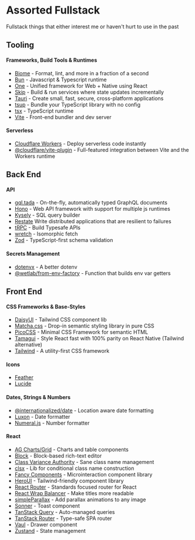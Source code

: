 # Assorted Fullstack
Fullstack things that either interest me or haven't hurt to use in the past

## Tooling
#### Frameworks, Build Tools & Runtimes
* [Biome](https://biomejs.dev/) - Format, lint, and more in a fraction of a second
* [Bun](https://bun.sh/) - Javascript & Typescript runtime
* [One](https://onestack.dev/) - Unified framework for Web + Native using React
* [Skip](https://skiplabs.io/) - Build & run services where state updates incrementally
* [Tauri](https://tauri.app/) - Create small, fast, secure, cross-platform applications
* [tsup](https://tsup.egoist.dev/) - Bundle your TypeScript library with no config
* [tsx](https://tsx.is/) - TypeScript runtime
* [Vite](https://vite.dev/) - Front-end bundler and dev server
#### Serverless
* [Cloudflare Workers](https://workers.cloudflare.com/) - Deploy serverless code instantly
* [@cloudflare/vite-plugin](https://developers.cloudflare.com/workers/vite-plugin/) - Full-featured integration between Vite and the Workers runtime

## Back End
#### API
* [gql.tada](https://gql-tada.0no.co/) - On-the-fly, automatically typed GraphQL documents
* [Hono](https://hono.dev/) - Web API framework with support for multiple js runtimes
* [Kysely](https://github.com/kysely-org/kysely) - SQL query builder
* [Restate](https://restate.dev/) Write distributed applications that are resilient to failures
* [tRPC](https://trpc.io/) - Build Typesafe APIs
* [wretch](https://github.com/elbywan/wretch) - Isomorphic fetch
* [Zod](https://zod.dev/) - TypeScript-first schema validation
#### Secrets Management
* [dotenvx](https://dotenvx.com/) - A better dotenv
* [@wetlab/from-env-factory](https://github.com/labwet/from-env-factory) - Function that builds env var getters 

## Front End
#### CSS Frameworks & Base-Styles
* [DaisyUI](https://daisyui.com/) - Tailwind CSS component lib
* [Matcha.css](https://matcha.mizu.sh/) - Drop-in semantic styling library in pure CSS
* [PicoCSS](https://picocss.com/) - Minimal CSS Framework for semantic HTML
* [Tamagui](https://tamagui.dev/) - Style React fast with 100% parity on React Native (Tailwind alternative)
* [Tailwind](https://tailwindcss.com/) - A utility-first CSS framework
#### Icons
* [Feather](https://feathericons.com/)
* [Lucide](https://lucide.dev/)
#### Dates, Strings & Numbers
* [@internationalized/date](https://github.com/adobe/react-spectrum/tree/main/packages/@internationalized/date) - Location aware date formatting
* [Luxon](https://github.com/moment/luxon) - Date formatter
* [Numeral.js](https://github.com/adamwdraper/Numeral-js) - Number formatter
#### React
* [AG Charts/Grid](https://www.ag-grid.com/charts/) - Charts and table components
* [Block](https://www.blocknotejs.org/) - Block-based rich-text editor
* [Class Variance Authority](https://github.com/joe-bell/cva) - Sane class name management
* [clsx](https://github.com/lukeed/clsx) - Lib for conditional class name construction
* [Fancy Components](https://www.fancycomponents.dev/) - Microinteraction component library
* [HeroUI](https://www.heroui.com) - Tailwind-friendly component library
* [React Router](https://reactrouter.com/) - Standards focused router for React
* [React Wrap Balancer](https://github.com/shuding/react-wrap-balancer) - Make titles more readable
* [simpleParallax](https://simpleparallax.com/) - Add parallax animations to any image
* [Sonner](https://github.com/emilkowalski/sonner) - Toast component
* [TanStack Query](https://tanstack.com/query/latest) - Auto-managed queries
* [TanStack Router](https://tanstack.com/router/latest) - Type-safe SPA router
* [Vaul](https://github.com/emilkowalski/vaul) - Drawer component
* [Zustand](https://github.com/pmndrs/zustand) - State management
